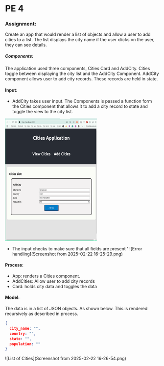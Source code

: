 # PE 4

### Assignment: 

Create an app that would render a list of objects and allow a user to add cities to a list. The list displays the city name
if the user clicks on the user, they can see details. 

##### Components:

The application used three components, Cities Card and AddCity. Cities toggle between displaying the city list and the 
AddCity Component. AddCity component allows user to add city records. These records are held in state.  

#### Input: 

- AddCity takes user input. The Components is passed a function form the Cities component that allows it to add a city record
to state and toggle the view to the city list.

<img src="Screenshot from 2025-02-22 16-24-04.png" width=300 height="400"/>

- The input checks to make sure that all fields are present
'
![Error handling](Screenshot from 2025-02-22 16-25-29.png)

#### Process: 

- App: renders a Cities component.
- AddCities: Allow user to add city records
- Card: holds city data and toggles the data

#### Model: 

The data is in a list of JSON objects. As shown below. This is rendered recursively as described in process. 

```json
{
  city_name: "",
  country: "",
  state: "",
  population: ""
}
```

![List of Cities](Screenshot from 2025-02-22 16-26-54.png)
